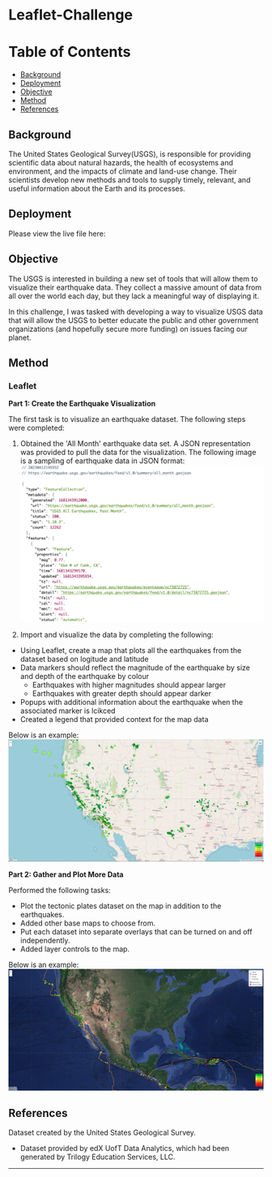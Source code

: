 # Leaflet-Challenge



Table of Contents
=================

  * [Background](#background)
  * [Deployment](#deployment)
  * [Objective](#objective)
  * [Method](#method)
  * [References](#references)
  
  
  
## Background
  

The United States Geological Survey(USGS), is responsible for providing scientific data about natural hazards, the health of ecosystems and environment, and the impacts of climate and land-use change. Their scientists develop new methods and tools to supply timely, relevant, and useful information about the Earth and its processes.



## Deployment


Please view the live file here:

  

## Objective
  

The USGS is interested in building a new set of tools that will allow them to visualize their earthquake data. They collect a massive amount of data from all over the world each day, but they lack a meaningful way of displaying it. 

In this challenge, I was tasked with developing a way to visualize USGS data that will allow the USGS to better educate the public and other government organizations (and hopefully secure more funding) on issues facing our planet.



## Method
### Leaflet

**Part 1: Create the Earthquake Visualization**


The first task is to visualize an earthquake dataset. The following steps were completed:

1. Obtained the 'All Month' earthquake data set. A JSON representation was provided to pull the data for the visualization. The following image is a sampling of earthquake data in JSON format:
![JSON-Earthquakes-All-Month](Images/JSON-Earthquakes-All-Month.png)  


2. Import and visualize the data by completing the following:
* Using Leaflet, create a map that plots all the earthquakes from the dataset based on logitude and latitude
* Data markers should reflect the magnitude of the earthquake by size and depth of the earthquake by colour
    * Earthquakes with higher magnitudes should appear larger
    * Earthquakes with greater depth should appear darker
* Popups with additional information about the earthquake when the associated marker is lcikced 
* Created a legend that provided context for the map data

Below is an example: 
![Monthly-Earthquake-Street-Visualization](Images/Monthly-Earthquake-Street-Visualization.png)  



**Part 2: Gather and Plot More Data**


Performed the following tasks:
* Plot the tectonic plates dataset on the map in addition to the earthquakes.
* Added other base maps to choose from.
* Put each dataset into separate overlays that can be turned on and off independently.
* Added layer controls to the map.


Below is an example:
![Monthly-Earthquakes-Satellite-TectonicPlates](Images/Monthly-Earthquakes-Satellite-TectonicPlates.png)      



## References


Dataset created by the United States Geological Survey.

* Dataset provided by edX UofT Data Analytics, which had been generated by Trilogy Education Services, LLC. 

- - -

